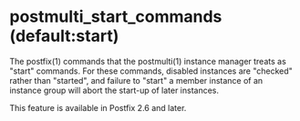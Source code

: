 # postmulti_start_commands (default:start) 

 The postfix(1) commands that the postmulti(1) instance manager treats
as "start" commands. For these commands, disabled instances are "checked"
rather than "started", and failure to "start" a member instance of an
instance group will abort the start-up of later instances. 

 This feature is available in Postfix 2.6 and later. 


